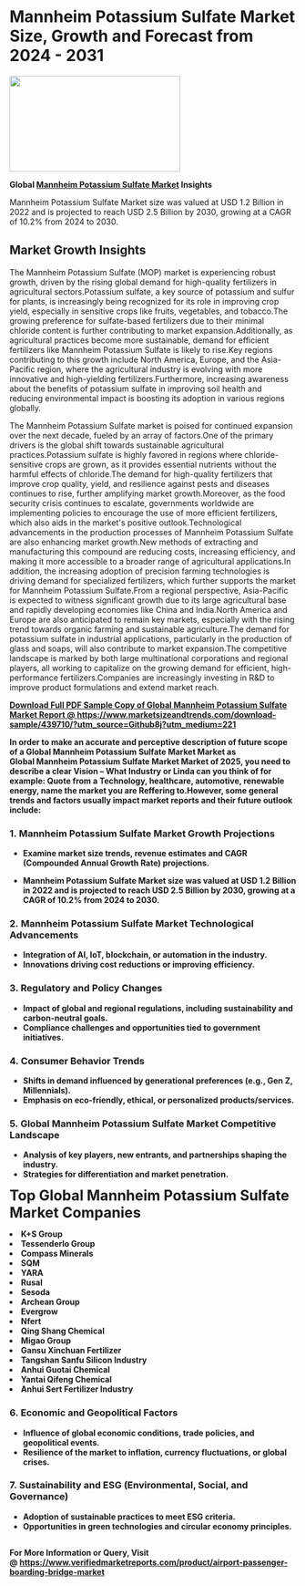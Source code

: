 <H1>Mannheim Potassium Sulfate Market Size, Growth and Forecast from 2024 - 2031</H1><img class="aligncenter size-medium wp-image-584254" src="https://thirdeyenews.in/wp-content/uploads/2024/09/Global-Market-Research-300x168.jpeg" alt="" width="300" height="168" /><p><strong>Global&nbsp;<a href="https://www.marketsizeandtrends.com/download-sample/439710/?utm_source=Github8j?utm_medium=221">Mannheim Potassium Sulfate Market</a> Insights</strong></p><p>Mannheim Potassium Sulfate Market size was valued at USD 1.2 Billion in 2022 and is projected to reach USD 2.5 Billion by 2030, growing at a CAGR of 10.2% from 2024 to 2030.</p><p><h2>Market Growth Insights</h2> <p>The Mannheim Potassium Sulfate (MOP) market is experiencing robust growth, driven by the rising global demand for high-quality fertilizers in agricultural sectors.Potassium sulfate, a key source of potassium and sulfur for plants, is increasingly being recognized for its role in improving crop yield, especially in sensitive crops like fruits, vegetables, and tobacco.The growing preference for sulfate-based fertilizers due to their minimal chloride content is further contributing to market expansion.Additionally, as agricultural practices become more sustainable, demand for efficient fertilizers like Mannheim Potassium Sulfate is likely to rise.Key regions contributing to this growth include North America, Europe, and the Asia-Pacific region, where the agricultural industry is evolving with more innovative and high-yielding fertilizers.Furthermore, increasing awareness about the benefits of potassium sulfate in improving soil health and reducing environmental impact is boosting its adoption in various regions globally.</p> <p><strong><a href="#"></a></strong></p> <p>The Mannheim Potassium Sulfate market is poised for continued expansion over the next decade, fueled by an array of factors.One of the primary drivers is the global shift towards sustainable agricultural practices.Potassium sulfate is highly favored in regions where chloride-sensitive crops are grown, as it provides essential nutrients without the harmful effects of chloride.The demand for high-quality fertilizers that improve crop quality, yield, and resilience against pests and diseases continues to rise, further amplifying market growth.Moreover, as the food security crisis continues to escalate, governments worldwide are implementing policies to encourage the use of more efficient fertilizers, which also aids in the market's positive outlook.Technological advancements in the production processes of Mannheim Potassium Sulfate are also enhancing market growth.New methods of extracting and manufacturing this compound are reducing costs, increasing efficiency, and making it more accessible to a broader range of agricultural applications.In addition, the increasing adoption of precision farming technologies is driving demand for specialized fertilizers, which further supports the market for Mannheim Potassium Sulfate.From a regional perspective, Asia-Pacific is expected to witness significant growth due to its large agricultural base and rapidly developing economies like China and India.North America and Europe are also anticipated to remain key markets, especially with the rising trend towards organic farming and sustainable agriculture.The demand for potassium sulfate in industrial applications, particularly in the production of glass and soaps, will also contribute to market expansion.The competitive landscape is marked by both large multinational corporations and regional players, all working to capitalize on the growing demand for efficient, high-performance fertilizers.Companies are increasingly investing in R&D to improve product formulations and extend market reach.<p><strong><a href="#"></p><p><span class=""><strong>Download Full PDF Sample Copy of Global Mannheim Potassium Sulfate Market Report</strong> @ <a href="https://www.marketsizeandtrends.com/download-sample/439710/?utm_source=Github8j?utm_medium=221" target="_blank">https://www.marketsizeandtrends.com/download-sample/439710/?utm_source=Github8j?utm_medium=221</a></span></p><p>In order to make an accurate and perceptive description of future scope of a Global&nbsp;Mannheim Potassium Sulfate Market Market as Global&nbsp;Mannheim Potassium Sulfate Market Market of 2025, you need to describe a clear Vision &ndash; What Industry or Linda can you think of for example: Quote from a Technology, healthcare, automotive, renewable energy, name the market you are Reffering to.However, some general trends and factors usually impact market reports and their future outlook include:</p><h3>1.&nbsp;<strong>Mannheim Potassium Sulfate Market Growth Projections</strong></h3><ul><li>Examine market size trends, revenue estimates and CAGR (Compounded Annual Growth Rate) projections.</li><li><p>Mannheim Potassium Sulfate Market size was valued at USD 1.2 Billion in 2022 and is projected to reach USD 2.5 Billion by 2030, growing at a CAGR of 10.2% from 2024 to 2030.</p></li></ul><h3>2.&nbsp;<strong>Mannheim Potassium Sulfate Market Technological Advancements</strong></h3><ul><li>Integration of AI, IoT, blockchain, or automation in the industry.</li><li>Innovations driving cost reductions or improving efficiency.</li></ul><h3>3.&nbsp;<strong>Regulatory and Policy Changes</strong></h3><ul><li>Impact of global and regional regulations, including sustainability and carbon-neutral goals.</li><li>Compliance challenges and opportunities tied to government initiatives.</li></ul><h3>4.&nbsp;<strong>Consumer Behavior Trends</strong></h3><ul><li>Shifts in demand influenced by generational preferences (e.g., Gen Z, Millennials).</li><li>Emphasis on eco-friendly, ethical, or personalized products/services.</li></ul><h3>5.&nbsp;<strong>Global Mannheim Potassium Sulfate Market Competitive Landscape</strong></h3><ul><li>Analysis of key players, new entrants, and partnerships shaping the industry.</li><li>Strategies for differentiation and market penetration.</li></ul><p data-pm-slice="1 1 []"><span style="color: inherit; font-family: inherit; font-size: 25px;">Top Global Mannheim Potassium Sulfate Market Companies</span></p><div class="" data-test-id=""><p><li>K+S Group</li><li> Tessenderlo Group</li><li> Compass Minerals</li><li> SQM</li><li> YARA</li><li> Rusal</li><li> Sesoda</li><li> Archean Group</li><li> Evergrow</li><li> Nfert</li><li> Qing Shang Chemical</li><li> Migao Group</li><li> Gansu Xinchuan Fertilizer</li><li> Tangshan Sanfu Silicon Industry</li><li> Anhui Guotai Chemical</li><li> Yantai Qifeng Chemical</li><li> Anhui Sert Fertilizer Industry</li></p></div><h3>6.&nbsp;<strong>Economic and Geopolitical Factors</strong></h3><ul><li>Influence of global economic conditions, trade policies, and geopolitical events.</li><li>Resilience of the market to inflation, currency fluctuations, or global crises.</li></ul><h3>7.&nbsp;<strong>Sustainability and ESG (Environmental, Social, and Governance)</strong></h3><ul><li>Adoption of sustainable practices to meet ESG criteria.</li><li>Opportunities in green technologies and circular economy principles.</li></ul><h2><strong style="font-size: 14px;">For More Information or Query, Visit @&nbsp;</strong><a style="background-color: #ffffff; font-size: 14px;" href="https://www.marketsizeandtrends.com/report/mannheim-potassium-sulfate-market/" target="_blank">https://www.verifiedmarketreports.com/product/airport-passenger-boarding-bridge-market</a></h2>